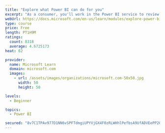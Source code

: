 ```yaml
---
title: "Explore what Power BI can do for you"
excerpt: "As a consumer, you'll work in the Power BI service to review and interact with content that has been shared with you. This module provides the foundational information that you need to work effectively in the Power BI service."
webUrl: https://docs.microsoft.com/en-us/learn/modules/explore-power-bi-service/
type: course
price: Free
length: PT1H9M
ratings:
  count: 8318
  average: 4.6725173
heat: 62

provider:
  name: Microsoft Learn
  domain: microsoft.com
  images:
    - url: /assets/images/organizations/microsoft.com-50x50.jpg
      width: 50
      height: 50

levels:
  - Beginner

topics:
  - Power BI

secured: "8v7C1TPAv977D1NN6vSPFTdmgiUPYVjGX4F0zRLWHhlPefbsA9UfADVEePP20JHRtcKtZf+g+yTNdWpMyCucRXXvbE8BD7iILd5whli85CykVIgEZwF5Ft9ZuN+4gzC2FXhSH4ZUJhb22ZDzwP3cdPVAcrmFxFYQSKqWI3ua4zyTIwFtm1tRkJ2GPBHjWp4+VYZ1KKYdE9xONc18LVld8gm3A+WXmAfhCx9AK4aPtZYLsTOBsFY5h05cAP6Poekdi8oW73Ve3Wjocp/hLIjo9ZdnXb0dWi8bTu28Bofu7R7jU1m6PApVXoIucQz/8EE9HjGds9tzieqw+u5dhsqD8t1YjJajISTw3PFruKKSeEZl9x53XBhjar1l74stkXT6LWrRBJoh/praBt/SrENaHtDnwLotMSko1MFpXuecFNw=;M7IOemG6iQY6l7VWDGU20Q=="
---
```


